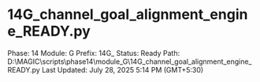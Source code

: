 # 14G_channel_goal_alignment_engine_READY.py

Phase: 14
Module: G
Prefix: 14G_
Status: Ready
Path: D:\MAGIC\scripts\phase14\module_G\14G_channel_goal_alignment_engine_READY.py
Last Updated: July 28, 2025 5:14 PM (GMT+5:30)
